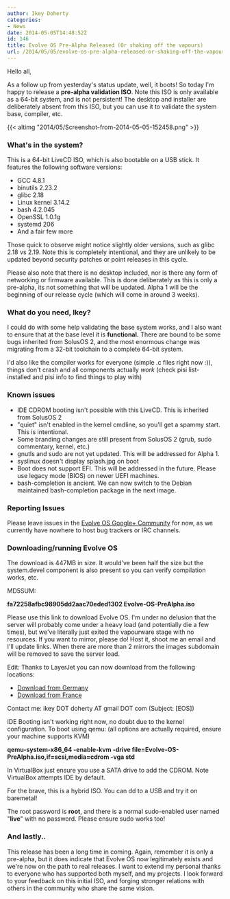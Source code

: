 ```yaml
---
author: Ikey Doherty
categories:
- News
date: 2014-05-05T14:48:52Z
id: 146
title: Evolve OS Pre-Alpha Released (Or shaking off the vapours)
url: /2014/05/05/evolve-os-pre-alpha-released-or-shaking-off-the-vapours/
---
```


Hello all,

As a follow up from yesterday's status update, well, it boots! So today I'm happy to release a **pre-alpha validation ISO**. Note this ISO is only available as a 64-bit system, 
and is not persistent! The desktop and installer are deliberately absent from this ISO, but you can use it to validate the system base, compiler, etc.<!--more-->

{{< altimg "2014/05/Screenshot-from-2014-05-05-152458.png" >}}

### What's in the system?

This is a 64-bit LiveCD ISO, which is also bootable on a USB stick. It features the following software versions:

* GCC 4.8.1
* binutils 2.23.2
* glibc 2.18
* Linux kernel 3.14.2
* bash 4.2.045
* OpenSSL 1.0.1g
* systemd 206
* And a fair few more

Those quick to observe might notice slightly older versions, such as glibc 2.18 vs 2.19. Note this is completely intentional, and they are unlikely to be updated 
beyond security patches or point releases in this cycle.

Please also note that there is no desktop included, nor is there any form of networking or firmware available. This is done deliberately as this is only a pre-alpha, 
its not something that will be updated. Alpha 1 will be the beginning of our release cycle (which will come in around 3 weeks).

### What do you need, Ikey?

I could do with some help validating the base system works, and I also want to ensure that at the base level it is **functional.** There are bound to be some bugs 
inherited from SolusOS 2, and the most enormous change was migrating from a 32-bit toolchain to a complete 64-bit system.

I'd also like the compiler works for everyone (simple .c files right now :)), things don't crash and all components actually *work* (check pisi list-installed and pisi 
info to find things to play with)

### Known issues

* IDE CDROM booting isn't possible with this LiveCD. This is inherited from SolusOS 2
* "quiet" isn't enabled in the kernel cmdline, so you'll get a spammy start. This is intentional.
* Some branding changes are still present from SolusOS 2 (grub, sudo commentary, kernel, etc.)
* gnutls and sudo are not yet updated. This will be addressed for Alpha 1.
* syslinux doesn't display splash.jpg on boot
* Boot does not support EFI. This will be addressed in the future. Please use legacy mode (BIOS) on newer UEFI machines.
* bash-completion is ancient. We can now switch to the Debian maintained bash-completion package in the next image.

### **Reporting Issues**

Please leave issues in the [Evolve OS Google+ Community](https://plus.google.com/communities/103032596316713958671) for now, as we currently have nowhere to 
host bug trackers or IRC channels.

### **Downloading/running Evolve OS**

The download is 447MB in size. It would've been half the size but the system.devel component is also present so you can verify compilation works, etc.

MD5SUM:

**fa72258afbc98905dd2aac70eded1302 Evolve-OS-PreAlpha.iso** 

Please use this link to download Evolve OS. I'm under no delusion that the server will probably come under a heavy load (and potentially die a few times), 
but we've literally just exited the vapourware stage with no resources. If you want to mirror, please do! Host it, shoot me an email and I'll update links. When there are 
more than 2 mirrors the images subdomain will be removed to save the server load.

Edit: Thanks to LayerJet you can now download from the following locations:

* [Download from Germany](http://mirror.layerjet.com/evolveos/Evolve-OS-PreAlpha.iso)
* [Download from France](http://mirror6.layerjet.com/evolveos/Evolve-OS-PreAlpha.iso)

Contact me: ikey DOT doherty AT gmail DOT com (Subject: [EOS])

IDE Booting isn't working right now, no doubt due to the kernel configuration. To boot using qemu: (all options are actually required, ensure your machine supports KVM)

**qemu-system-x86_64 -enable-kvm -drive file=Evolve-OS-PreAlpha.iso,if=scsi,media=cdrom -vga std**

In VirtualBox just ensure you use a SATA drive to add the CDROM. Note VirtualBox attempts IDE by default.

For the brave, this is a hybrid ISO. You can dd to a USB and try it on baremetal!

The root password is **root**, and there is a normal sudo-enabled user named "**live**" with no password. Please ensure sudo works too!

### **And lastly..**

This release has been a long time in coming. Again, remember it is only a pre-alpha, but it does indicate that Evolve OS now legitimately exists and we're now 
on the path to real releases. I want to extend my personal thanks to everyone who has supported both myself, and my projects. I look forward to your 
feedback on this initial ISO, and forging stronger relations with others in the community who share the same vision.